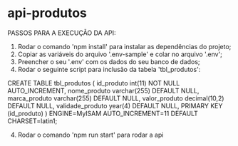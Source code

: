 # api-produtos

PASSOS PARA A EXECUÇÃO DA API:

1) Rodar o comando 'npm install' para instalar as dependências do projeto;
2) Copiar as variáveis do arquivo '.env-sample' e colar no arquivo '.env';
3) Preencher o seu '.env' com os dados do seu banco de dados;
3) Rodar o seguinte script para inclusão da tabela 'tbl_produtos':

CREATE TABLE tbl_produtos (
  id_produto int(11) NOT NULL AUTO_INCREMENT,
  nome_produto varchar(255) DEFAULT NULL,
  marca_produto varchar(255) DEFAULT NULL,
  valor_produto decimal(10,2) DEFAULT NULL,
  validade_produto year(4) DEFAULT NULL,
  PRIMARY KEY (id_produto)
) ENGINE=MyISAM AUTO_INCREMENT=11 DEFAULT CHARSET=latin1;

4) Rodar o comando 'npm run start' para rodar a api
